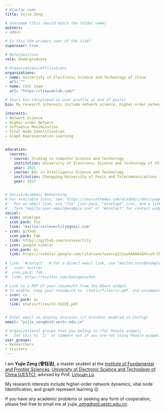 ```yaml
---
# Display name
title: Yujie Zeng

# Username (this should match the folder name)
authors:
- admin

# Is this the primary user of the site?
superuser: true

# Role/position
role: Undergraduate

# Organizations/Affiliations
organizations:
- name: University of Electronic Science and Technology of China 
  url: ""
- name: CSSC team
  url: "https://linyuanlab.com/"

# Short bio (displayed in user profile at end of posts)
bio: My research interests include network science, higher-order network and vital node identification.

interests:
- Network Science
- Higher-order Network
- Influence Maximization
- Vital Node Identification
- Graph Representation Learning


education:
  courses:
  - course: Studing in Computer Science and Technology
    institution: University of Electronic Science and Technology of China (UESTC)
    year: 2021
  - course: BSc in Intelligence Science and Technology
    institution: Chongqing University of Posts and Telecommunications (CQUPT)
    year: 2017


# Social/Academic Networking
# For available icons, see: https://sourcethemes.com/academic/docs/page-builder/#icons
#   For an email link, use "fas" icon pack, "envelope" icon, and a link in the
#   form "mailto:your-email@example.com" or "#contact" for contact widget.
social:
- icon: envelope
  icon_pack: fas
  link: "mailto:sssleverlily@gmail.com"
- icon: github
  icon_pack: fab
  link: https://github.com/sssleverlily
- icon: google-scholar
  icon_pack: ai
  link: https://scholar.google.com/citations?user=q3JjwykAAAAJ&hl=zh-CN
  
# link: '#contact'  # For a direct email link, use "mailto:test@example.org".
# - icon: twitter
#  icon_pack: fab
#  link: https://twitter.com/GeorgeCushen

# Link to a PDF of your resume/CV from the About widget.
# To enable, copy your resume/CV to `static/files/cv.pdf` and uncomment the lines below.
- icon: cv
  icon_pack: ai
  link: static/files/CV-YUJIE.pdf


# Enter email to display Gravatar (if Gravatar enabled in Config)
email: "yujie_zeng@std.uestc.edu.cn"

# Organizational groups that you belong to (for People widget)
#   Set this to `[]` or comment out if you are not using People widget.
user_groups:
- Researchers
- Visitors
---
```


I am **Yujie Zeng (曾钰洁)**, a master student at the [Institute of Fundamental and Frontier Sciences](https://www.iffs.uestc.edu.cn/), [University of Electronic Science and Technology of China (UESTC)](https://www.uestc.edu.cn/), advised by Prof. [Linyuan Lü](https://linyuanlab.com/).

My research interests include higher-order network dynamics, vital node Identification, and graph represent learning :wink:

If you have any academic problems or seeking any form of cooperation, please feel free to email me at yujie\_zeng@std.uestc.edu.cn. 

